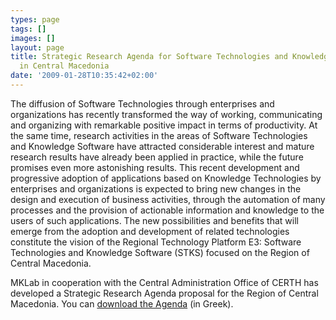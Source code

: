 ```yaml
---
types: page
tags: []
images: []
layout: page
title: Strategic Research Agenda for Software Technologies and Knowledge Software
  in Central Macedonia
date: '2009-01-28T10:35:42+02:00'
---
```


The diffusion of Software Technologies through
enterprises and organizations has recently transformed the way of working,
communicating and organizing with remarkable positive impact in terms of
productivity. At the same time, research activities in the areas of Software Technologies and Knowledge Software have attracted considerable interest and mature
research results have already been applied in practice, while the future
promises even more astonishing results. This recent development and progressive
adoption of applications based on Knowledge Technologies by enterprises and
organizations is expected to bring new changes in the design and execution of
business activities, through the automation of many processes and the provision
of actionable information and knowledge to the users of such applications. The
new possibilities and benefits that will emerge from the adoption and
development of related technologies constitute the vision of the Regional
Technology Platform E3: Software Technologies and Knowledge Software (STKS)
focused on the Region of Central Macedonia.

MKLab in cooperation with the Central Administration Office of CERTH has developed a Strategic Research Agenda proposal for the Region of Central Macedonia. You can [download the Agenda](/files/SEA_final.pdf) (in Greek).

